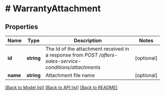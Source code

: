 # # WarrantyAttachment

## Properties

Name | Type | Description | Notes
------------ | ------------- | ------------- | -------------
**id** | **string** | The Id of the attachment received in a response from *POST /afters-sales-service-conditions/attachments* | [optional]
**name** | **string** | Attachment file name | [optional]

[[Back to Model list]](../../README.md#models) [[Back to API list]](../../README.md#endpoints) [[Back to README]](../../README.md)

